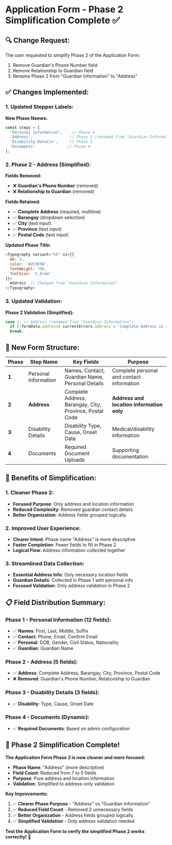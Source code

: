 # Application Form - Phase 2 Simplification Complete ✅

## 🔍 **Change Request:**

The user requested to simplify Phase 2 of the Application Form:
1. Remove Guardian's Phone Number field
2. Remove Relationship to Guardian field  
3. Rename Phase 2 from "Guardian Information" to "Address"

## ✅ **Changes Implemented:**

### **1. Updated Stepper Labels:**

**New Phase Names:**
```javascript
const steps = [
  'Personal Information',    // Phase 1
  'Address',                // Phase 2 (renamed from "Guardian Information")
  'Disability Details',     // Phase 3
  'Documents'              // Phase 4
];
```

### **2. Phase 2 - Address (Simplified):**

**Fields Removed:**
- ❌ **Guardian's Phone Number** (removed)
- ❌ **Relationship to Guardian** (removed)

**Fields Retained:**
- ✅ **Complete Address** (required, multiline)
- ✅ **Barangay** (dropdown selection)
- ✅ **City** (text input)
- ✅ **Province** (text input)
- ✅ **Postal Code** (text input)

**Updated Phase Title:**
```javascript
<Typography variant="h5" sx={{ 
  mb: 3, 
  color: '#2C3E50',
  fontWeight: 700,
  fontSize: '1.5rem'
}}>
  Address  // Changed from "Guardian Information"
</Typography>
```

### **3. Updated Validation:**

**Phase 2 Validation (Simplified):**
```javascript
case 1: // Address (renamed from "Guardian Information")
  if (!formData.address) currentErrors.address = 'Complete Address is required';
  break;
```

## 🎯 **New Form Structure:**

| Phase | Step Name | Key Fields | Purpose |
|-------|-----------|------------|---------|
| **1** | Personal Information | Names, Contact, Guardian Name, Personal Details | Complete personal and contact information |
| **2** | **Address** | Complete Address, Barangay, City, Province, Postal Code | **Address and location information only** |
| **3** | Disability Details | Disability Type, Cause, Onset Date | Medical/disability information |
| **4** | Documents | Required Document Uploads | Supporting documentation |

## 🚀 **Benefits of Simplification:**

### **1. Cleaner Phase 2:**
- **Focused Purpose**: Only address and location information
- **Reduced Complexity**: Removed guardian contact details
- **Better Organization**: Address fields grouped logically

### **2. Improved User Experience:**
- **Clearer Intent**: Phase name "Address" is more descriptive
- **Faster Completion**: Fewer fields to fill in Phase 2
- **Logical Flow**: Address information collected together

### **3. Streamlined Data Collection:**
- **Essential Address Info**: Only necessary location fields
- **Guardian Details**: Collected in Phase 1 with personal info
- **Focused Validation**: Only address validation in Phase 2

## 📋 **Field Distribution Summary:**

### **Phase 1 - Personal Information (12 fields):**
- ✅ **Names**: First, Last, Middle, Suffix
- ✅ **Contact**: Phone, Email, Confirm Email
- ✅ **Personal**: DOB, Gender, Civil Status, Nationality
- ✅ **Guardian**: Guardian Name

### **Phase 2 - Address (5 fields):**
- ✅ **Address**: Complete Address, Barangay, City, Province, Postal Code
- ❌ **Removed**: Guardian's Phone Number, Relationship to Guardian

### **Phase 3 - Disability Details (3 fields):**
- ✅ **Disability**: Type, Cause, Onset Date

### **Phase 4 - Documents (Dynamic):**
- ✅ **Required Documents**: Based on admin configuration

## 🎉 **Phase 2 Simplification Complete!**

**The Application Form Phase 2 is now cleaner and more focused:**

- **Phase Name**: "Address" (more descriptive)
- **Field Count**: Reduced from 7 to 5 fields
- **Purpose**: Pure address and location information
- **Validation**: Simplified to address-only validation

**Key Improvements:**
1. ✅ **Clearer Phase Purpose** - "Address" vs "Guardian Information"
2. ✅ **Reduced Field Count** - Removed 2 unnecessary fields
3. ✅ **Better Organization** - Address fields grouped logically
4. ✅ **Simplified Validation** - Only address validation needed

**Test the Application Form to verify the simplified Phase 2 works correctly!** 📝
